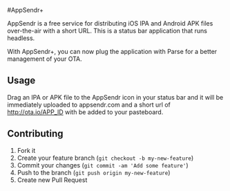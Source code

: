 #AppSendr+

AppSendr is a free service for distributing iOS IPA and Android APK files over-the-air with a short URL. This is a status bar application that runs headless.

With AppSendr+, you can now plug the application with Parse for a better management of your OTA.

## Usage

Drag an IPA or APK file to the AppSendr icon in your status bar and it will be immediately uploaded to appsendr.com and a short url of http://ota.io/APP_ID with be added to your pasteboard.

## Contributing

1. Fork it
2. Create your feature branch (`git checkout -b my-new-feature`)
3. Commit your changes (`git commit -am 'Add some feature'`)
4. Push to the branch (`git push origin my-new-feature`)
5. Create new Pull Request
